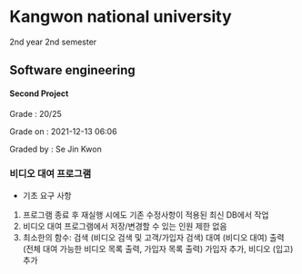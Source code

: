 # Kangwon national university

2nd year 2nd semester

## Software engineering
#### Second Project
Grade : 20/25

Grade on : 2021-12-13 06:06

Graded by	: Se Jin Kwon

### 비디오 대여 프로그램


- 기초 요구 사항
1. 프로그램 종료 후 재실행 시에도 기존 수정사항이 적용된 최신 DB에서 작업
2. 비디오 대여 프로그램에서 저장/변경할 수 있는 인원 제한 없음
3. 최소한의 함수:
검색 (비디오 검색 및 고객/가입자 검색)
대여 (비디오 대여)
출력 (전체 대여 가능한 비디오 목록 출력, 가입자 목록 출력)
가입자 추가, 비디오 (입고) 추가
